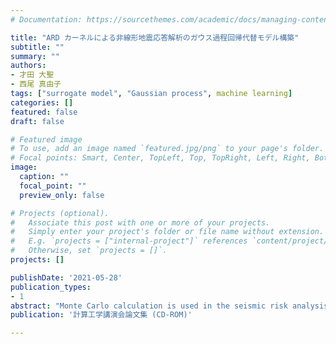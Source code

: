 ```yaml
---
# Documentation: https://sourcethemes.com/academic/docs/managing-content/

title: "ARD カーネルによる非線形地震応答解析のガウス過程回帰代替モデル構築"
subtitle: ""
summary: ""
authors:
- 才田 大聖
- 西尾 真由子
tags: ["surrogate model", "Gaussian process", machine learning]
categories: []
featured: false
draft: false

# Featured image
# To use, add an image named `featured.jpg/png` to your page's folder.
# Focal points: Smart, Center, TopLeft, Top, TopRight, Left, Right, BottomLeft, Bottom, BottomRight.
image:
  caption: ""
  focal_point: ""
  preview_only: false

# Projects (optional).
#   Associate this post with one or more of your projects.
#   Simply enter your project's folder or file name without extension.
#   E.g. `projects = ["internal-project"]` references `content/project/deep-learning/index.md`.
#   Otherwise, set `projects = []`.
projects: []

publishDate: '2021-05-28'
publication_types:
- 1
abstract: "Monte Carlo calculation is used in the seismic risk analysis of infrastructures that consider various parameter uncertainties; however, the calculation cost increases as the parameters become higher in the non-linear time history analysis with seismic load input. In this study, we verified a surrogate modeling by the Gaussian process regression for the input / output relationships of the seismic analysis of a typical seismic isolated pier. By using a constructed surrogate model, the number of structural analyzes could be effectively reduced. Then, it was shown that the Automatic Relevance Determination (ARD) kernel can appropriately and automatically extract the degree of influence of the structural parameters on the maximum seismic response for the occurrence of different nonlinearities."
publication: '計算工学講演会論文集 (CD-ROM)'

---
```

